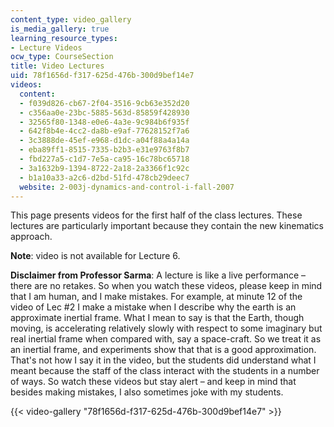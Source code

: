 ```yaml
---
content_type: video_gallery
is_media_gallery: true
learning_resource_types:
- Lecture Videos
ocw_type: CourseSection
title: Video Lectures
uid: 78f1656d-f317-625d-476b-300d9bef14e7
videos:
  content:
  - f039d826-cb67-2f04-3516-9cb63e352d20
  - c356aa0e-23bc-5885-563d-85859f428930
  - 32565f80-1348-e0e6-4a3e-9c984b6f935f
  - 642f8b4e-4cc2-da8b-e9af-77628152f7a6
  - 3c3888de-45ef-e968-d1dc-a04f88a4a14a
  - eba89ff1-8515-7335-b2b3-e31e9763f8b7
  - fbd227a5-c1d7-7e5a-ca95-16c78bc65718
  - 3a1632b9-1394-8722-2a18-2a3366f1c92c
  - b1a10a33-a2c6-d2bd-51fd-478cb29deec7
  website: 2-003j-dynamics-and-control-i-fall-2007
---
```


This page presents videos for the first half of the class lectures. These lectures are particularly important because they contain the new kinematics approach.

**Note**: video is not available for Lecture 6.

**Disclaimer from Professor Sarma**: A lecture is like a live performance – there are no retakes. So when you watch these videos, please keep in mind that I am human, and I make mistakes. For example, at minute 12 of the video of Lec #2 I make a mistake when I describe why the earth is an approximate inertial frame. What I mean to say is that the Earth, though moving, is accelerating relatively slowly with respect to some imaginary but real inertial frame when compared with, say a space-craft. So we treat it as an inertial frame, and experiments show that that is a good approximation. That's not how I say it in the video, but the students did understand what I meant because the staff of the class interact with the students in a number of ways. So watch these videos but stay alert – and keep in mind that besides making mistakes, I also sometimes joke with my students.

{{< video-gallery "78f1656d-f317-625d-476b-300d9bef14e7" >}}

